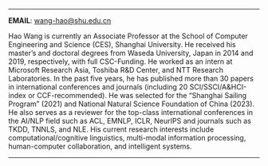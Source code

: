 
---

**EMAIL**: <wang-hao@shu.edu.cn>

Hao Wang is currently an Associate Professor at the School of Computer Engineering and Science (CES), Shanghai University. He received his master’s and doctoral degrees from Waseda University, Japan in 2014 and 2019, respectively, with full CSC-Funding. He worked as an intern at Microsoft Research Asia, Toshiba R&D Center, and NTT Research Laboratories. In the past five years, he has published more than 30 papers in international conferences and journals (including 20 SCI/SSCI/A&HCI-index or CCF-recommended). He was selected for the “Shanghai Sailing Program” (2021) and National Natural Science Foundation of China (2023). He also serves as a reviewer for the top-class international conferences in the AI/NLP field such as ACL, EMNLP, ICLR, NeurIPS and journals such as TKDD, TNNLS, and NLE. His current research interests include computational/cognitive linguistics, multi-modal information processing, human-computer collaboration, and intelligent systems.

---
